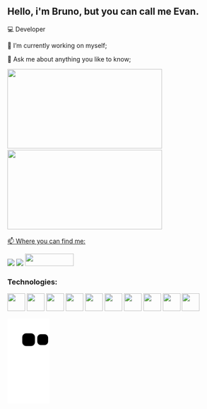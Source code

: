 ## Hello, i'm Bruno, but you can call me Evan.
💻 Developer


🔭 I’m currently working on myself;

💬 Ask me about anything you like to know;

<div>
<a href="https://github.com/Evan-Bru">
<img height="180em" width="350" src="https://github-readme-stats.vercel.app/api?username=Evan-Bru&show_icons=true&theme=tokyonight&include_all_commits=false&count_private=true" />    
<img height="180em" width="350" src="https://github-readme-stats.vercel.app/api/top-langs/?username=Evan-Bru&layout=compact&langs_count=500&theme=tokyonight" />
</div>





📫 Where you can find me:

<a href="https://www.instagram.com/evan_bru/" target="_blank"><img src="https://img.shields.io/badge/-Instagram-%23E4405F?style=for-the-badge&logo=instagram&logoColor=white" target="_blank"></a>
<a href="https://www.twitch.tv/evan_bru" target="_blank"><img src="https://img.shields.io/badge/Twitch-9146FF?style=for-the-badge&logo=twitch&logoColor=white" target="_blank"></a>
<a href="[https://www.twitch.tv/evan_bru](https://www.linkedin.com/in/bruno-manoel-evan/)" target="_blank"><img height="28em" width="110" src="https://content.linkedin.com/content/dam/brand/site/img/logo/logo-hero.png" target="_blank"></a>








### Technologies:

<img src="https://cdn.jsdelivr.net/gh/devicons/devicon/icons/html5/html5-original-wordmark.svg" width="40" height="40"/> <img src="https://cdn.jsdelivr.net/gh/devicons/devicon/icons/css3/css3-original-wordmark.svg" width="40" height="40"/> <img src="https://cdn.jsdelivr.net/gh/devicons/devicon/icons/react/react-original-wordmark.svg" width="40" height="40"/> <img src="https://cdn.jsdelivr.net/gh/devicons/devicon/icons/nodejs/nodejs-original.svg" width="40" height="40"/> <img src="https://cdn.jsdelivr.net/gh/devicons/devicon/icons/javascript/javascript-original.svg" width="40" height="40"/> <img src="https://cdn.jsdelivr.net/gh/devicons/devicon/icons/java/java-original-wordmark.svg" width="40" height="40"/> <img src="https://cdn.jsdelivr.net/gh/devicons/devicon/icons/spring/spring-plain-wordmark.svg" width="40" height="40"/>  <img src="https://cdn.jsdelivr.net/gh/devicons/devicon/icons/vscode/vscode-original-wordmark.svg"  width="40" height="40"/> <img src="https://cdn.jsdelivr.net/gh/devicons/devicon/icons/mysql/mysql-original-wordmark.svg" width="40" height="40"/> <img src="https://cdn.jsdelivr.net/gh/devicons/devicon/icons/github/github-original.svg" width="40" height="40"/>





          
          







![Snake animation](https://github.com/Evan-Bru/Evan-Bru/blob/output/github-contribution-grid-snake.svg)


